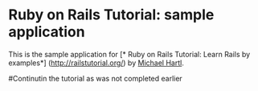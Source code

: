 # Ruby on Rails Tutorial: sample application

This is the sample application for [* Ruby on Rails Tutorial: Learn Rails by examples*] (http://railstutorial.org/)
by [Michael Hartl](http://michaelhartl.com/).

#Continutin the tutorial as was not completed earlier
